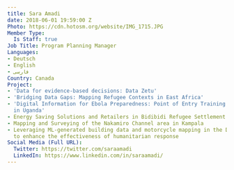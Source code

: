 ```yaml
---
title: Sara Amadi
date: 2018-06-01 19:59:00 Z
Photo: https://cdn.hotosm.org/website/IMG_1715.JPG
Member Type:
  Is Staff: true
Job Title: Program Planning Manager
Languages:
- Deutsch
- English
- فارسی
Country: Canada
Project:
- 'Data for evidence-based decisions: Data Zetu'
- 'Bridging Data Gaps: Mapping Refugee Contexts in East Africa'
- 'Digital Information for Ebola Preparedness: Point of Entry Training and Data Collection
  in Uganda'
- Energy Saving Solutions and Retailers in Bidibidi Refugee Settlement
- Mapping and Surveying of the Nakamiro Channel area in Kampala
- Leveraging ML-generated building data and motorcycle mapping in the DRC and Uganda
  to enhance the effectiveness of humanitarian response
Social Media (Full URL):
  Twitter: https://twitter.com/saraamadi
  LinkedIn: https://www.linkedin.com/in/saraamadi/
---
```


